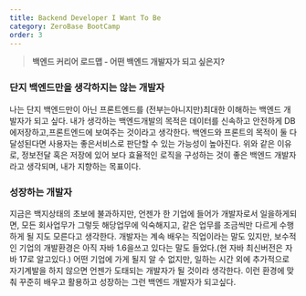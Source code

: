 ```yaml
---
title: Backend Developer I Want To Be
category: ZeroBase BootCamp
order: 3
---
```


> **백엔드 커리어 로드맵 - 어떤 백엔드 개발자가 되고 싶은지?**


### 단지 백엔드만을 생각하지는 않는 개발자

나는 단지 백엔드만이 아닌 프론트엔드를 (전부는아니지만)최대한 이해하는 백엔드 개발자가 되고 싶다. 
내가 생각하는 백엔드개발의 목적은 데이터를 신속하고 안전하게 DB에저장하고,프론트엔드에 보여주는 것이라고 생각한다. 백엔드와 프론트의 목적이 둘 다 달성된다면 사용자는 좋은서비스로 판단할 수 있는 가능성이 높아진다. 
위와 같은 이유로, 정보전달 혹은 저장에 있어 보다 효율적인 로직을 구성하는 것이 좋은 백엔드 개발자라고 생각되며, 내가 지향하는 목표이다. 

### 성장하는 개발자

지금은 백지상태의 초보에 불과하지만, 언젠가 한 기업에 들어가 개발자로서 일을하게되면, 모든 회사업무가 그렇듯 해당업무에 익숙해지고, 같은 업무를 조금씩만 다르게 수행하게 될 지도 모른다고 생각한다. 
개발자는 계속 배우는 직업이라는 말도 있지만, 보수적인 기업의 개발환경은 아직 자바 1.6을쓰고 있다는 말도 들었다.(현 자바 최신버전은 자바 17로 알고있다.) 어떤 기업에 가게 될지 알 수 없지만, 일하는 시간 외에 추가적으로 자기계발을 하지 않으면 언젠가 도태되는 개발자가 될 것이라 생각한다. 
이런 환경에 맞춰 꾸준히 배우고 활용하고 성장하는 그런 백엔드 개발자가 되고싶다. 
